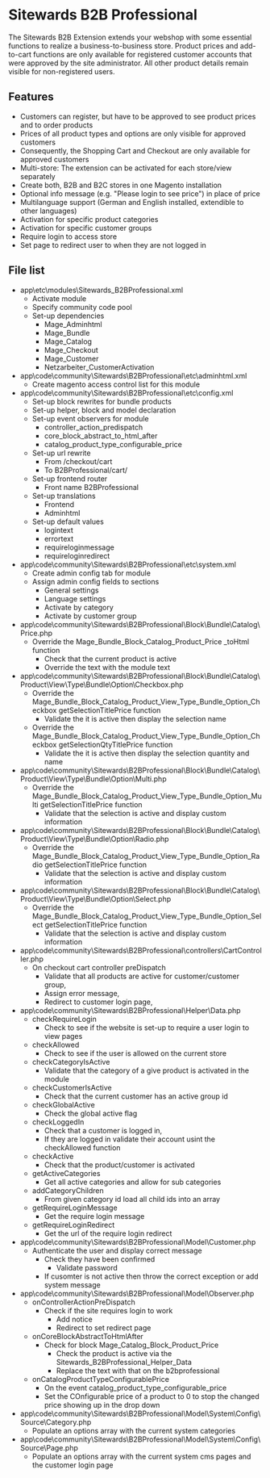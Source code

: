 Sitewards B2B Professional
===============

The Sitewards B2B Extension extends your webshop with some essential functions to realize a business-to-business store. Product prices and add-to-cart functions are only available for registered customer accounts that were approved by the site administrator. All other product details remain visible for non-registered users.

Features
------------------
* Customers can register, but have to be approved to see product prices and to order products
* Prices of all product types and options are only visible for approved customers
* Consequently, the Shopping Cart and Checkout are only available for approved customers
* Multi-store: The extension can be activated for each store/view separately
* Create both, B2B and B2C stores in one Magento installation
* Optional info message (e.g. "Please login to see price") in place of price
* Multilanguage support (German and English installed, extendible to other languages)
* Activation for specific product categories
* Activation for specific customer groups
* Require login to access store
* Set page to redirect user to when they are not logged in

File list
------------------
* app\etc\modules\Sitewards_B2BProfessional.xml
	* Activate module
	* Specify community code pool
	* Set-up dependencies
		* Mage_Adminhtml
		* Mage_Bundle
		* Mage_Catalog
		* Mage_Checkout
		* Mage_Customer
		* Netzarbeiter_CustomerActivation
* app\code\community\Sitewards\B2BProfessional\etc\adminhtml.xml
	* Create magento access control list for this module
* app\code\community\Sitewards\B2BProfessional\etc\config.xml
	* Set-up block rewrites for bundle products
	* Set-up helper, block and model declaration
	* Set-up event observers for module
		* controller_action_predispatch
		* core_block_abstract_to_html_after
		* catalog_product_type_configurable_price
	* Set-up url rewrite
		* From /checkout/cart
		* To B2BProfessional/cart/
	* Set-up frontend router
		* Front name B2BProfessional
	* Set-up translations
		* Frontend
		* Adminhtml
	* Set-up default values
		* logintext
		* errortext
		* requireloginmessage
		* requireloginredirect
* app\code\community\Sitewards\B2BProfessional\etc\system.xml
	* Create admin config tab for module
	* Assign admin config fields to sections
		* General settings
		* Language settings
		* Activate by category
		* Activate by customer group
* app\code\community\Sitewards\B2BProfessional\Block\Bundle\Catalog\Price.php
	* Override the Mage_Bundle_Block_Catalog_Product_Price _toHtml function
		* Check that the current product is active
		* Override the text with the module text
* app\code\community\Sitewards\B2BProfessional\Block\Bundle\Catalog\Product\View\Type\Bundle\Option\Checkbox.php
	* Override the Mage_Bundle_Block_Catalog_Product_View_Type_Bundle_Option_Checkbox getSelectionTitlePrice function
		* Validate the it is active then display the selection name
	* Override the Mage_Bundle_Block_Catalog_Product_View_Type_Bundle_Option_Checkbox getSelectionQtyTitlePrice function
		* Validate the it is active then display the selection quantity and name
* app\code\community\Sitewards\B2BProfessional\Block\Bundle\Catalog\Product\View\Type\Bundle\Option\Multi.php
	* Override the Mage_Bundle_Block_Catalog_Product_View_Type_Bundle_Option_Multi getSelectionTitlePrice function
		* Validate that the selection is active and display custom information
* app\code\community\Sitewards\B2BProfessional\Block\Bundle\Catalog\Product\View\Type\Bundle\Option\Radio.php
	* Override the Mage_Bundle_Block_Catalog_Product_View_Type_Bundle_Option_Radio getSelectionTitlePrice function
		* Validate that the selection is active and display custom information
* app\code\community\Sitewards\B2BProfessional\Block\Bundle\Catalog\Product\View\Type\Bundle\Option\Select.php
	* Override the Mage_Bundle_Block_Catalog_Product_View_Type_Bundle_Option_Select getSelectionTitlePrice function
		* Validate that the selection is active and display custom information
* app\code\community\Sitewards\B2BProfessional\controllers\CartController.php
	* On checkout cart controller preDispatch
		* Validate that all products are active for customer/customer group,
		* Assign error message,
		* Redirect to customer login page,
* app\code\community\Sitewards\B2BProfessional\Helper\Data.php
	* checkRequireLogin
		* Check to see if the website is set-up to require a user login to view pages
	* checkAllowed
		* Check to see if the user is allowed on the current store
	* checkCategoryIsActive
		* Validate that the category of a give product is activated in the module
	* checkCustomerIsActive
		* Check that the current customer has an active group id
	* checkGlobalActive
		* Check the global active flag
	* checkLoggedIn
		* Check that a customer is logged in,
		* If they are logged in validate their account usint the checkAllowed function
	* checkActive
		* Check that the product/customer is activated
	* getActiveCategories
		* Get all active categories and allow for sub categories
	* addCategoryChildren
		* From given category id load all child ids into an array
	* getRequireLoginMessage
		* Get the require login message
	* getRequireLoginRedirect
		* Get the url of the require login redirect
* app\code\community\Sitewards\B2BProfessional\Model\Customer.php
	* Authenticate the user and display correct message
		* Check they have been confirmed
			* Validate password
		* If cusomter is not active then throw the correct exception or add system message
* app\code\community\Sitewards\B2BProfessional\Model\Observer.php
	* onControllerActionPreDispatch
		* Check if the site requires login to work
			* Add notice
			* Redirect to set redirect page
	* onCoreBlockAbstractToHtmlAfter
		* Check for block Mage_Catalog_Block_Product_Price
			* Check the product is active via the Sitewards_B2BProfessional_Helper_Data
			* Replace the text with that on the b2bprofessional
	* onCatalogProductTypeConfigurablePrice
		* On the event catalog_product_type_configurable_price
		* Set the COnfigurable price of a product to 0 to stop the changed price showing up in the drop down
* app\code\community\Sitewards\B2BProfessional\Model\System\Config\Source\Category.php
	* Populate an options array with the current system categories
* app\code\community\Sitewards\B2BProfessional\Model\System\Config\Source\Page.php
	* Populate an options array with the current system cms pages and the customer login page